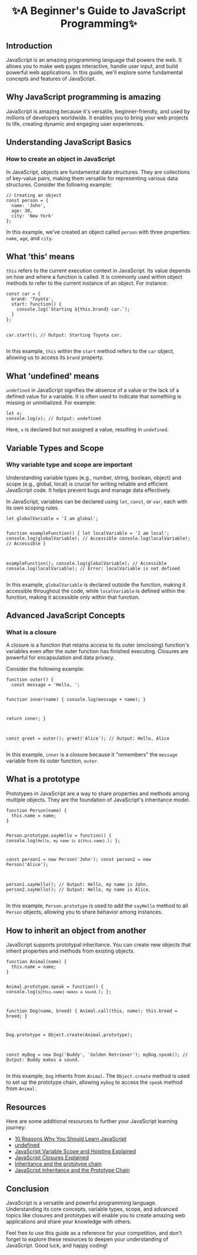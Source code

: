 <div align="center"><h1>✨A Beginner&#39;s Guide to JavaScript Programming✨</h1></div>
<h2>Introduction</h2>
<p>JavaScript is an amazing programming language that powers the web. It allows you to make web pages interactive, handle user input, and build powerful web applications. In this guide, we&#39;ll explore some fundamental concepts and features of JavaScript.</p>
<h2>Why JavaScript programming is amazing</h2>
<p>JavaScript is amazing because it&#39;s versatile, beginner-friendly, and used by millions of developers worldwide. It enables you to bring your web projects to life, creating dynamic and engaging user experiences.</p>

<h2>Understanding JavaScript Basics</h2>
<h3>How to create an object in JavaScript</h3>
<p>In JavaScript, objects are fundamental data structures. They are collections of key-value pairs, making them versatile for representing various data structures. Consider the following example:</p>
<pre><code class="language-javascript">// Creating an object
const person = {
  name: &#39;John&#39;,
  age: 30,
  city: &#39;New York&#39;
};
</code></pre>
<p>In this example, we&#39;ve created an object called <code>person</code> with three properties: <code>name</code>, <code>age</code>, and <code>city</code>.</p>
<h2>What &#39;this&#39; means</h2>
<p><code>this</code> refers to the current execution context in JavaScript. Its value depends on how and where a function is called. It is commonly used within object methods to refer to the current instance of an object. For instance:</p>
<pre><code class="language-javascript">const car = {
  brand: &#39;Toyota&#39;,
  start: function() {
    console.log(`Starting ${this.brand} car.`);
  }
};

car.start(); // Output: Starting Toyota car.
</code></pre>
<p>In this example, <code>this</code> within the <code>start</code> method refers to the <code>car</code> object, allowing us to access its <code>brand</code> property.</p>
<h2>What &#39;undefined&#39; means</h2>
<p><code>undefined</code> in JavaScript signifies the absence of a value or the lack of a defined value for a variable. It is often used to indicate that something is missing or uninitialized. For example:</p>
<pre><code class="language-javascript">let x;
console.log(x); // Output: undefined
</code></pre>
<p>Here, <code>x</code> is declared but not assigned a value, resulting in <code>undefined</code>.</p>

<h2>Variable Types and Scope</h2>
<h3>Why variable type and scope are important</h3>
<p>Understanding variable types (e.g., number, string, boolean, object) and scope (e.g., global, local) is crucial for writing reliable and efficient JavaScript code. It helps prevent bugs and manage data effectively.</p>
<p>In JavaScript, variables can be declared using <code>let</code>, <code>const</code>, or <code>var</code>, each with its own scoping rules.</p>
<pre><code class="language-javascript">let globalVariable = &#39;I am global&#39;;

function exampleFunction() {
  let localVariable = &#39;I am local&#39;;
  console.log(globalVariable); // Accessible
  console.log(localVariable);  // Accessible
}

exampleFunction();
console.log(globalVariable); // Accessible
console.log(localVariable);  // Error: localVariable is not defined
</code></pre>
<p>In this example, <code>globalVariable</code> is declared outside the function, making it accessible throughout the code, while <code>localVariable</code> is defined within the function, making it accessible only within that function.</p>


<h2>Advanced JavaScript Concepts</h2>
<h3>What is a closure</h3>
<p>A closure is a function that retains access to its outer (enclosing) function&#39;s variables even after the outer function has finished executing. Closures are powerful for encapsulation and data privacy.</p>
<p>Consider the following example:</p>
<pre><code class="language-javascript">function outer() {
  const message = &#39;Hello, &#39;;

  function inner(name) {
    console.log(message + name);
  }

  return inner;
}

const greet = outer();
greet(&#39;Alice&#39;); // Output: Hello, Alice
</code></pre>
<p>In this example, <code>inner</code> is a closure because it &quot;remembers&quot; the <code>message</code> variable from its outer function, <code>outer</code>.</p>


<h2>What is a prototype</h2>
<p>Prototypes in JavaScript are a way to share properties and methods among multiple objects. They are the foundation of JavaScript&#39;s inheritance model.</p>
<pre><code class="language-javascript">function Person(name) {
  this.name = name;
}

Person.prototype.sayHello = function() {
  console.log(`Hello, my name is ${this.name}.`);
};

const person1 = new Person(&#39;John&#39;);
const person2 = new Person(&#39;Alice&#39;);

person1.sayHello(); // Output: Hello, my name is John.
person2.sayHello(); // Output: Hello, my name is Alice.
</code></pre>
<p>In this example, <code>Person.prototype</code> is used to add the <code>sayHello</code> method to all <code>Person</code> objects, allowing you to share behavior among instances.</p>


<h2>How to inherit an object from another</h2>
<p>JavaScript supports prototypal inheritance. You can create new objects that inherit properties and methods from existing objects.</p>
<pre><code class="language-javascript">function Animal(name) {
  this.name = name;
}

Animal.prototype.speak = function() {
  console.log(`${this.name} makes a sound.`);
};

function Dog(name, breed) {
  Animal.call(this, name);
  this.breed = breed;
}

Dog.prototype = Object.create(Animal.prototype);

const myDog = new Dog(&#39;Buddy&#39;, &#39;Golden Retriever&#39;);
myDog.speak(); // Output: Buddy makes a sound.
</code></pre>
<p>In this example, <code>Dog</code> inherits from <code>Animal</code>. The <code>Object.create</code> method is used to set up the prototype chain, allowing <code>myDog</code> to access the <code>speak</code> method from <code>Animal</code>.</p>

<h2>Resources</h2>
<p>Here are some additional resources to further your JavaScript learning journey:</p>
<ul>
<li><a href="https://www.bitdegree.org/tutorials/why-learn-javascript/">10 Reasons Why You Should Learn JavaScript</a></li>
<li><a href="https://developer.mozilla.org/en-US/docs/Web/JavaScript/Reference/Global_Objects/undefined">undefined</a></li>
<li><a href="https://www.sitepoint.com/demystifying-javascript-variable-scope-hoisting/">JavaScript Variable Scope and Hoisting Explained</a></li>
<li><a href="https://medium.com/javascript-scene/master-the-javascript-interview-what-is-a-closure-b2f0d2152b36">JavaScript Closures Explained</a></li>
<li><a href="https://developer.mozilla.org/en-US/docs/Web/JavaScript/Inheritance_and_the_prototype_chain">Inheritance and the prototype chain</a></li>
<li><a href="https://www.sitepoint.com/javascript-inheritance-proto-attribute/">JavaScript Inheritance and the Prototype Chain</a></li>
</ul>

<h2>Conclusion</h2>
<p>JavaScript is a versatile and powerful programming language. Understanding its core concepts, variable types, scope, and advanced topics like closures and prototypes will enable you to create amazing web applications and share your knowledge with others.</p>
<p>Feel free to use this guide as a reference for your competition, and don&#39;t forget to explore these resources to deepen your understanding of JavaScript. Good luck, and happy coding!</p>
